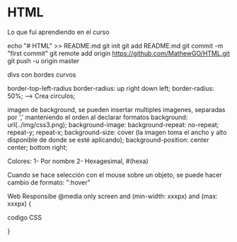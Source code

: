 # HTML
Lo que fui aprendiendo en el curso


echo "# HTML" >> README.md
git init
git add README.md
git commit -m "first commit"
git remote add origin https://github.com/MathewGO/HTML.git
git push -u origin master


divs con bordes curvos

border-top-left-radius
border-radius: up right down left;
border-radius: 50%; --> Crea circulos;


imagen de background, se pueden insertar multiples imagenes, separadas por ',' manteniendo el orden al declarar formatos
background: url(../img/css3.png);
background-image:
background-repeat: no-repeat; repeat-y; repeat-x;
background-size: cover (la imagen toma el ancho y alto disponible de donde se esté aplicando);
background-position: center center; bottom right;


Colores:
1- Por nombre
2- Hexagesimal, #(hexa)

Cuando se hace selección con el mouse sobre un objeto, se puede hacer cambio de formato: ":hover"

Web Responsibe
@media only screen and (min-width: xxxpx) and (max: xxxpx) {

codigo CSS

}

